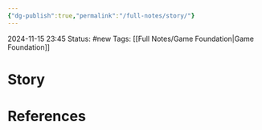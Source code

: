 ```yaml
---
{"dg-publish":true,"permalink":"/full-notes/story/"}
---
```



2024-11-15 23:45
Status: #new 
Tags: [[Full Notes/Game Foundation\|Game Foundation]]

# Story


# References

